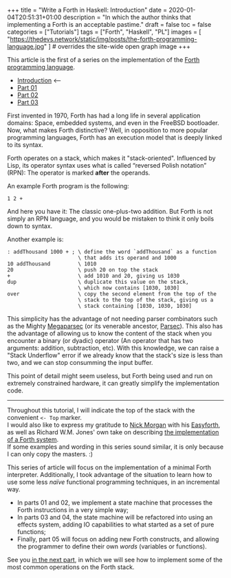 +++
title = "Write a Forth in Haskell: Introduction"
date = 2020-01-04T20:51:31+01:00
description = "In which the author thinks that implementing a Forth is an acceptable pastime."
draft = false
toc = false
categories = ["Tutorials"]
tags = ["Forth", "Haskell", "PL"]
images = [
  "https://thedevs.network/static/img/posts/the-forth-programming-language.jpg"
] # overrides the site-wide open graph image
+++

This article is the first of a series on the implementation of the [Forth programming language](https://en.wikipedia.org/wiki/Forth_(programming_language)).

<!--more-->

* [Introduction](/post/write-a-forth-in-haskell-intro/) <--
* [Part 01](/post/write-a-forth-in-haskell-part-01/)
* [Part 02](/post/write-a-forth-in-haskell-part-02/)
* [Part 03](/post/write-a-forth-in-haskell-part-03/)

First invented in 1970, Forth has had a long life in several application domains: Space, embedded systems, and even in the FreeBSD bootloader.
Now, what makes Forth distinctive? Well, in opposition to more popular programming languages, Forth has an execution model that is deeply linked to its syntax.  

Forth operates on a stack, which makes it "stack-oriented".
Influenced by Lisp, its operator syntax uses what is called “reversed Polish notation” (RPN): The operator is marked **after** the operands.

An example Forth program is the following:

```Forth
1 2 +
```

And here you have it: The classic one-plus-two addition.
But Forth is not simply an RPN language, and you would be mistaken to think it only boils down to syntax.

Another example is:

```Forth
: addThousand 1000 + ; \ define the word `addThousand` as a function
                       \ that adds its operand and 1000
10 addThousand         \ 1010
20                     \ push 20 on top the stack
+                      \ add 1010 and 20, giving us 1030
dup                    \ duplicate this value on the stack,
                       \ which now contains [1030, 1030]
over                   \ copy the second element from the top of the
                       \ stack to the top of the stack, giving us a
                       \ stack containing [1030, 1030, 1030]
```

This simplicity has the advantage of not needing parser combinators such as the Mighty [Megaparsec](https://hackage.haskell.org/package/megaparsec)
(or its venerable ancestor, [Parsec](https://hackage.haskell.org/package/parsec)).
This also has the advantage of allowing us to know the content of the stack when you encounter a binary (or dyadic) operator (An operator that has two arguments: addition, subtraction, etc).
With this knowledge, we can raise a "Stack Underflow" error if we already know that the stack's size is less than two, and we can stop consumming the input buffer.

This point of detail might seem useless, but Forth being used and run on extremely constrained hardware, it can greatly simplify the implementation code.

---

Throughout this tutorial, I will indicate the top of the stack with the convenient `<- Top` marker.  
I would also like to express my gratitude to [Nick Morgan](https://twitter.com/skilldrick) with his [Easyforth](https://skilldrick.github.io/easyforth/), as well as Richard W.M. Jones' own take on describing [the implementation of a Forth system](https://github.com/nornagon/jonesforth/blob/master/jonesforth.S).  
If some examples and wording in this series sound similar, it is only because I can only copy the masters. :)

This series of article will focus on the implementation of a minimal Forth interpreter.
Additionally, I took advantage of the situation to learn how to use some less *naïve* functional programming techniques, in an incremental way.

* In parts 01 and 02, we implement a state machine that processes the Forth instructions in a very simple way;
* In parts 03 and 04, the state machine will be refactored into using an effects system, adding IO capabilities to what started as a set of pure functions;
* Finally, part 05 will focus on adding new Forth constructs, and allowing the programmer to define their own *words* (variables or functions).

See you [in the next part](/post/write-a-forth-in-haskell-part-01), in which we will see how to implement some of the most common operations on the Forth stack.
